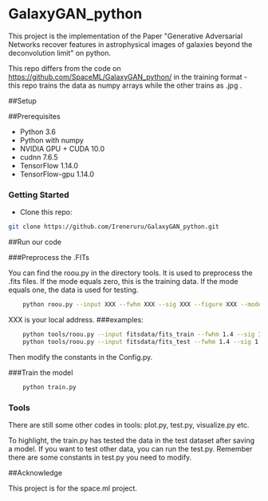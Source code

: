 # GalaxyGAN_python
This project is the implementation of the Paper "Generative Adversarial Networks recover features in astrophysical images
of galaxies beyond the deconvolution limit" on python.

This repo differs from the code on https://github.com/SpaceML/GalaxyGAN_python/ in the training format -
this repo trains the data as numpy arrays while the other trains as .jpg .

##Setup

##Prerequisites
- Python 3.6
- Python with numpy
- NVIDIA GPU + CUDA 10.0 
- cudnn 7.6.5
- TensorFlow 1.14.0
- TensorFlow-gpu 1.14.0

### Getting Started
- Clone this repo:
```bash
git clone https://github.com/Ireneruru/GalaxyGAN_python.git
```

##Run our code

###Preprocess the .FITs

You can find the roou.py in the directory tools. It is used to preprocess the .fits files.
If the mode equals zero, this is the training data. If the mode equals one, the data is used for testing.

```bash
    python roou.py --input XXX --fwhm XXX --sig XXX --figure XXX --mode 0
```
XXX is your local address.
###examples:
```bash
    python tools/roou.py --input fitsdata/fits_train --fwhm 1.4 --sig 1.2 --figure figures --mode 0
    python tools/roou.py --input fitsdata/fits_test --fwhm 1.4 --sig 1.2 --figure figures --mode 1
```

Then modify the constants in the Config.py.

###Train the model

```bash
    python train.py
```

### Tools

There are still some other codes in tools: plot.py, test.py, visualize.py etc.

To highlight, the train.py has tested the data in the test dataset after saving a model. If you want to test other data, you can run the test.py.
Remember there are some constants in test.py you need to modify.


##Acknowledge

This project is for the space.ml project.
